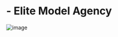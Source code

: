 # - Elite Model Agency

![image](https://github.com/user-attachments/assets/f137731f-badd-4fab-b827-076860eab542)
